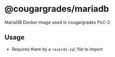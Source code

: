 # @cougargrades/mariadb
MariaDB Docker image used in cougargrades PoC-2

## Usage
- Requires there by a `records.sql` file to import
